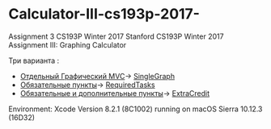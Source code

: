 # Calculator-III-cs193p-2017-
Assignment 3 CS193P Winter 2017
Stanford CS193P Winter 2017 Assignment III: Graphing Calculator  

Три варианта :
* [Отдельный Графический MVC](http://bestkora.com/IosDeveloper/zadanie-3-cs193p-winter-2017-graficheskij-kalkulyator-reshenie-obyazatelnye-i-dopolnitelnye-punkty/)-> [SingleGraph](https://github.com/BestKora/Calculator-III-cs193p-2017-/releases/tag/SingleGraph) 
* [Обязательные пункты](http://bestkora.com/IosDeveloper/zadanie-3-cs193p-winter-2017-graficheskij-kalkulyator-reshenie-obyazatelnye-i-dopolnitelnye-punkty/)-> [RequiredTasks](https://github.com/BestKora/Calculator-III-cs193p-2017-/releases/tag/RequiredTasks) 
* [Обязательные и дополнительные пункты](http://bestkora.com/IosDeveloper/zadanie-3-cs193p-winter-2017-graficheskij-kalkulyator-reshenie-dopolnitelnye-punkty/)-> [ExtraCredit](https://github.com/BestKora/Calculator-III-cs193p-2017-)

Environment: Xcode Version 8.2.1 (8C1002) running on macOS Sierra 10.12.3 (16D32)
